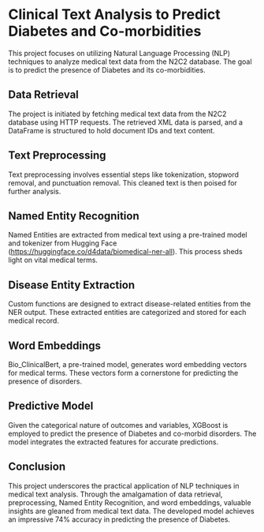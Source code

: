 # Clinical Text Analysis to Predict Diabetes and Co-morbidities

This project focuses on utilizing Natural Language Processing (NLP) techniques to analyze medical text data from the N2C2 database. The goal is to predict the presence of Diabetes and its co-morbidities.

## Data Retrieval

The project is initiated by fetching medical text data from the N2C2 database using HTTP requests. The retrieved XML data is parsed, and a DataFrame is structured to hold document IDs and text content.

## Text Preprocessing

Text preprocessing involves essential steps like tokenization, stopword removal, and punctuation removal. This cleaned text is then poised for further analysis.

## Named Entity Recognition

Named Entities are extracted from medical text using a pre-trained model and tokenizer from Hugging Face (https://huggingface.co/d4data/biomedical-ner-all). This process sheds light on vital medical terms.

## Disease Entity Extraction

Custom functions are designed to extract disease-related entities from the NER output. These extracted entities are categorized and stored for each medical record.

## Word Embeddings

Bio_ClinicalBert, a pre-trained model, generates word embedding vectors for medical terms. These vectors form a cornerstone for predicting the presence of disorders.

## Predictive Model

Given the categorical nature of outcomes and variables, XGBoost is employed to predict the presence of Diabetes and co-morbid disorders. The model integrates the extracted features for accurate predictions.

## Conclusion

This project underscores the practical application of NLP techniques in medical text analysis. Through the amalgamation of data retrieval, preprocessing, Named Entity Recognition, and word embeddings, valuable insights are gleaned from medical text data. The developed model achieves an impressive 74% accuracy in predicting the presence of Diabetes.
